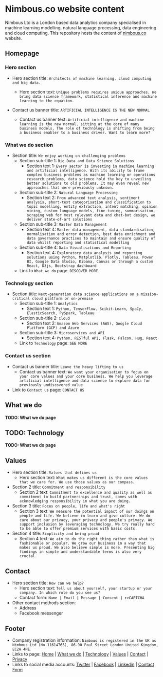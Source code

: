 # Nimbous.co website content
Nimbous Ltd is a London based data analytics company specialised in machine learning modelling, natural language processing, data engineering and cloud computing. This repository hosts the content of [nimbous.co](https://www.nimbous.co/) website.

## Homepage

### Hero section
- Hero section title: `Architects of machine learning, cloud computing and big data.`
  - Hero section text: `Unique problems requires unique approaches. We bring data science framework, statistical inference and machine learning to the equation.`
  
- Contact us banner title: `ARTIFICIAL INTELLIGENCE IS THE NEW NORMAL`
  - Contact us banner text: `Artificial intelligence and machine learning is the new normal, sitting at the core of many business models. The role of technology is shifting from being a business enabler to a business driver. Want to learn more?`

### What we do section
- Section title: `We enjoy working on challenging problems`
  - Section sub-title 1: `Big Data and Data Science Solutions`
    - Section text 1: `Every sector is investing in machine learning and artificial intelligence. With its ability to frame complex business problems as machine learning or operations research problems, data science hold the key to unveiling better solutions to old problems. It may even reveal new approaches that were previously unknown.`
  - Section sub-title 2: `Natural Language Processing`
    - Section text 2: `From advanced text analysis, sentiment analysis, short-text categorisation and classification to topic modelling, entity extraction, intent matching, opinion mining, custom language models, fine-tuning, summarisation, scraping web for most relevant data and chat-bot design, we deliver state-of-art solutions`
  - Section sub-title 3: `Master Data Management`
    - Section text 4: `Master data management, data standardisation, normalisation and error detection, best data enrichment and data governance practises to maintain and ensure quality of data whilst reporting and statistical modelling`
  - Section sub-title 4: `Data Visualisations and Reporting`
    - Section text 4: `Exploratory data analysis and reporting solutions using Python, Matplotlib, Plotly, Tableau, Power BI, Google Data Studio, Kibana, Canvas or through a custom React, D3js, Bootstrap dashboard`
  - Link to `What we do` page: `DISCOVER MORE`
  
### Technology section
- Section title: `Next-generation data science applications on a mission-critical cloud platform or on-premise`
  - Section sub-title 1: `Analytics`
    - Section text 1: `Python, TensorFlow, Scikit-Learn, SpaCy, ElasticSearch, PySpark, Tableau`
  - Section sub-title 2: `Cloud`
    - Section text 2: `Amazon Web Services (AWS), Google Cloud Platform (GCP) and Azure`
  - Section sub-title 3: `Microservices and API`
    - Section text 4: `Python, RESTful API, Flask, Falcon, Hug, React`
  - Link to `Technology` page: `SEE MORE`
  
### Contact us section
- Contact us banner title: `Leave the heavy lifting to us`
  - Contact us banner text: `We want your organisation to focus on your core values and your core business. We help you leverage artificial intelligence and data science to explore data for previously undiscovered value`
- Link to `Contact us` page: `CONTACT US`
  

## What we do
#### TODO: What we do page


## TODO: Technology
#### TODO: What we do page

## Values
- Hero section title: `Values that defines us`
  - Hero section text: `What makes us different is the core values that we care for. We use those values as our compass.`
- Section 2 title: `Commitment and responsibility`
  - Section 2 text: `Commitment to excellence and quality as well as commitment to build partnerships and trust, comes with acknowledging responsibility in what you are doing.`
- Section 3 title: `Focus on people, life and what's right`
  - Section 3 text: `We measure the potential impact of our doings on people and life. We believe in learn and give culture. We do care about our privacy, your privacy and people's privacy. We support inclusion by leveraging technology. We try really hard to be able to offer premium services with basic costs.`
- Section 4 title: `Simplicity and being proud`
  - Section 4 text: `We aim to do the right thing rather than what is fashionable or popular. We grow our business in a way that makes us proud. We also believe simple is more. Presenting big findings in simple and understandable terms is also very crucial.`
  

## Contact
- Hero section title: `How can we help?`
  - Hero section text: `Tell us about yourself, your startup or your company. In which role do you see us?`
  - Contact form: `Name | Email | Message | Consent | reCAPTCHA`
- Other contact methods section:
  - Address
  - Facebook messenger
  
## Footer
- Company registration information: `Nimbous is registered in the UK as Nimbous Ltd (No.11614765), 86-90 Paul Street London United Kingdom, EC2A 4NE.`
- Links to page: [Home](https://www.nimbous.co/) | [What we do](https://www.nimbous.co/what-we-do/) | [Technology](https://www.nimbous.co/technology/) | [Values](https://www.nimbous.co/values/) | [Contact](https://www.nimbous.co/contact/) | [Privacy](https://www.nimbous.co/privacy-policy/)
- Links to social media accounts: [Twitter](https://twitter.com/nimbousco) | [Facebook](https://fb.me/nimbous.co) | [Linkedin](https://www.linkedin.com/company/nimbous/) | [Contact Form](https://www.nimbous.co/contact/#message)

